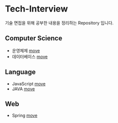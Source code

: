 # Tech-Interview
기술 면접을 위해 공부한 내용을 정리하는 Repository 입니다.

## Computer Science
- 운영체제 [move](https://github.com/yurak-choi/tech-interview/blob/master/cs/os.md)
- 데이터베이스 [move](https://github.com/yurak-choi/tech-interview/blob/master/cs/db.md)

## Language
- JavaScript [move](https://github.com/yurak-choi/tech-interview/blob/master/language/javascript.md)
- JAVA [move](https://github.com/yurak-choi/tech-interview/blob/master/language/java.md)

## Web
- Spring [move](https://github.com/yurak-choi/tech-interview/blob/master/web/spring.md)
